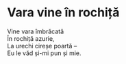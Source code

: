 # Vara vine în rochiță

Vine vara îmbrăcată\
În rochiță azurie,\
La urechi cireșe poartă –\
Eu le văd și-mi pun și mie.

